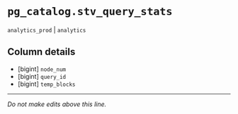 # `pg_catalog.stv_query_stats`
`analytics_prod` | `analytics`

## Column details
* [bigint]    `node_num`
* [bigint]    `query_id`
* [bigint]    `temp_blocks`

-------------------------------------------------------------------------------
*Do not make edits above this line.*
